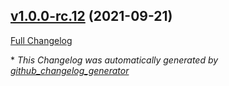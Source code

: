 

## [v1.0.0-rc.12](https://github.com/devlooped/RxFree/tree/v1.0.0-rc.12) (2021-09-21)

[Full Changelog](https://github.com/devlooped/RxFree/compare/0317ddb89fe039443e3e819611159ad2c39357d0...v1.0.0-rc.12)



\* *This Changelog was automatically generated by [github_changelog_generator](https://github.com/github-changelog-generator/github-changelog-generator)*

